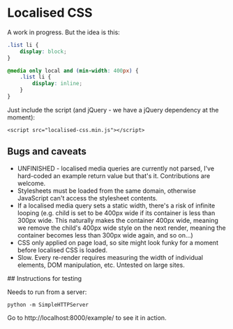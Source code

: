 # Localised CSS

A work in progress. But the idea is this:

```css
.list li {
    display: block;
}

@media only local and (min-width: 400px) {
    .list li {
        display: inline;
    }
}
```

Just include the script (and jQuery - we have a jQuery dependency at the moment):

`<script src="localised-css.min.js"></script>`

## Bugs and caveats

* UNFINISHED - localised media queries are currently not parsed, I've hard-coded an example return value but that's it. Contributions are welcome.
* Stylesheets must be loaded from the same domain, otherwise JavaScript can't access the stylesheet contents.
* If a localised media query sets a static width, there's a risk of infinite looping (e.g. child is set to be 400px wide if its container is less than 300px wide. This naturally makes the container 400px wide, meaning we remove the child's 400px wide style on the next render, meaning the container becomes less than 300px wide again, and so on...)
* CSS only applied on page load, so site might look funky for a moment before localised CSS is loaded.
* Slow. Every re-render requires measuring the width of individual elements, DOM manipulation, etc. Untested on large sites.

## Instructions for testing

Needs to run from a server:

`python -m SimpleHTTPServer`

Go to http://localhost:8000/example/ to see it in action.